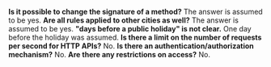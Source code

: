**Is it possible to change the signature of a method?**
	The answer is assumed to be yes.
**Are all rules applied to other cities as well?**
	 The answer is assumed to be yes.
**"days before a public holiday" is not clear.**
	One day before the holiday was assumed.
**Is there a limit on the number of requests per second for HTTP APIs?**
	No.
**Is there an authentication/authorization mechanism?**
	No.
**Are there any restrictions on access?**
	No.